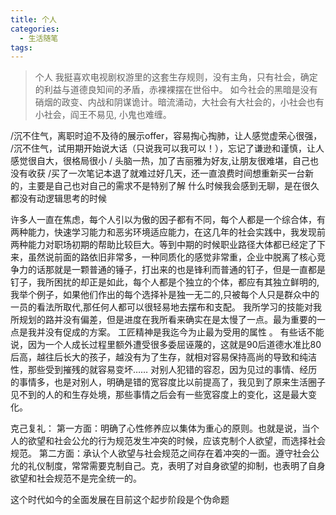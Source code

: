 ```yaml
---
title: 个人
categories:
  - 生活随笔
tags:
---
```


> 个人
我挺喜欢电视剧权游里的这套生存规则，没有主角，只有社会，确定的利益与道德良知间的矛盾，赤裸裸摆在世俗中。 如今社会的黑暗是没有硝烟的政变、内战和阴谋诡计。暗流涌动，大社会有大社会的，小社会也有小社会，阎王不易见, 小鬼也难缠。


/沉不住气，离职时迫不及待的展示offer，容易掏心掏肺，让人感觉虚荣心很强， /沉不住气，试用期开始说大话（只说我可以我可以！），忘记了谦逊和谨慎，让人感觉很自大，很格局很小 / 头脑一热，加了吉丽雅为好友,让朋友很难堪，自己也没有收获 /买了一次笔记本退了就难过好几天，还一直浪费时间想重新买一台新的，主要是自己也对自己的需求不是特别了解 什么时候我会感到无聊，是在很久都没有动逻辑思考的时候

许多人一直在焦虑，每个人引以为傲的因子都有不同，每个人都是一个综合体，有两种能力，快速学习能力和恶劣环境适应能力，在这几年的社会实践中，我发现前两种能力对职场初期的帮助比较巨大。等到中期的时候职业路径大体都已经定了下来，虽然说前面的路依旧非常多，一种同质化的感觉非常重，企业中脱离了核心竞争力的话那就是一颗普通的锤子，打出来的也是锋利而普通的钉子，但是一直都是钉子，我所困扰的却正是如此，每个人都是个独立的个体，都应有其独立鲜明的,我举个例子，如果他们作出的每个选择补是独一无二的,只被每个人只是群众中的一员的看法所取代,那任何人都可以很轻易地去摆布和支配。 我所学习的技能对我所规划的路并没有偏差，但是进度在我所看来确实在是太慢了一点。最为重要的一点是我并没有促成的方案。 工匠精神是我迄今为止最为受用的属性 
。 有些话不能说，因为一个人成长过程里额外遭受很多委屈诬蔑的，这就是90后道德水准比80后高，越往后长大的孩子，越没有为了生存，就相对容易保持高尚的导致和纯洁性，那些受到摧残的就容易变坏…… 对别人犯错的容忍，因为见过的事情、经历的事情多，也是对别人，明确是错的宽容度比以前提高了，我见到了原来生活圈子见不到的人的和生存处境，那些事情之后会有一些宽容度上的变化，这是最大变化。

 克己复礼： 第一方面：明确了心性修养应以集体为重心的原则。也就是说，当个人的欲望和社会公允的行为规范发生冲突的时候，应该克制个人欲望，而选择社会规范。 第二方面：承认个人欲望与社会规范之间存在着冲突的一面。遵守社会公允的礼仪制度，常常需要克制自己。克，表明了对自身欲望的抑制，也表明了自身欲望和社会规范不是完全统一的。

 这个时代如今的全面发展在目前这个起步阶段是个伪命题